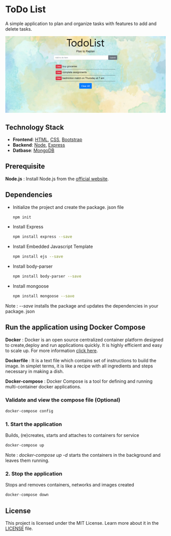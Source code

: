 
# ToDo List

A simple application to plan and organize tasks with features to add and delete tasks.

![Screenshot](./public/img/todo2.png)

## Technology Stack
* **Frontend**: [HTML](https://html.com/), [CSS](https://developer.mozilla.org/en-US/docs/Web/CSS), [Bootstrap](https://getbootstrap.com/)
* **Backend**: [Node](https://nodejs.org/en/about/), [Express](https://expressjs.com/)
* **Datbase**: [MongoDB](https://docs.mongodb.com/)


## Prerequisite

**Node.js**
: Install Node.js from the [official website](https://nodejs.org).

## Dependencies
* Initialize the project and create the package. json file
    ```bash
    npm init
    ```
* Install Express
    ```bash
    npm install express --save
    ```
* Install Embedded Javascript Template
    ```bash
    npm install ejs --save
    ```

* Install body-parser
    ```bash
    npm install body-parser --save
    ```

* Install mongoose
    ```bash
    npm install mongoose --save
    ```
Note 
: *--save* installs the package and updates the dependencies in your package. json

## Run the application using Docker Compose

**Docker**
: Docker is an open source centralized container platform designed to create,deploy and run applications quickly. It is highly efficient and easy to scale up.
For more information [click here](https://docs.docker.com/get-started/overview/).

**Dockerfile**
: It is a text file which contains set of instructions to build the image.
In simplet terms, it is like a recipe with all ingredients and steps necessary in making a dish.

**Docker-compose**
: Docker Compose is a tool for defining and running multi-container docker applications.


### Validate and view the compose file (Optional)

```bash
docker-compose config
```

### 1. Start the application
Builds, (re)creates, starts and attaches to containers for service

```bash
docker-compose up
```

Note
: *docker-compose up -d* starts the containers in the background and leaves them running.

### 2. Stop the application
Stops and removes containers, networks and images created

```bash
docker-compose down
```

## License
This project is licensed under the MIT License. Learn more about it in the [LICENSE](LICENSE) file.

